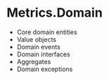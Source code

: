 # Metrics.Domain

- Core domain entities
- Value objects
- Domain events
- Domain interfaces
- Aggregates
- Domain exceptions